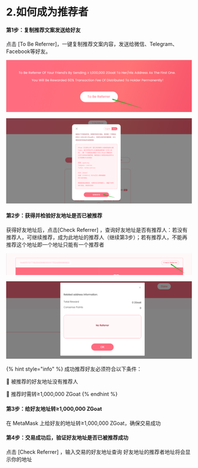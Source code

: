# 2.如何成为推荐者

#### 第1步：复制推荐文案发送给好友

点击 \[To Be Referrer\]，一键复制推荐文案内容，发送给微信、Telegram、Facebook等好友。

![](../../.gitbook/assets/ru-he-cheng-wei-tui-jian-ren-1.png)

![](../../.gitbook/assets/ru-he-cheng-wei-tui-jian-ren-2.png)

#### 第2步：获得并检验好友地址是否已被推荐

获得好友地址后，点击\[Check Referrer\] ，查询好友地址是否有推荐人：若没有推荐人，可继续推荐，成为此地址的推荐人（继续第3步）；若有推荐人，不能再推荐这个地址即一个地址只能有一个推荐者

![](../../.gitbook/assets/ru-he-cheng-wei-tui-jian-ren-3.png)

![](../../.gitbook/assets/ru-he-cheng-wei-tui-jian-ren-4.png)

{% hint style="info" %}
 成功推荐好友必须符合以下条件：

📍 被推荐的好友地址没有推荐人

📍 推荐时需转≥1,000,000 ZGoat
{% endhint %}

#### 第3步：给好友地址转≥1,000,000 ZGoat

在 MetaMask 上给好友的地址转≥1,000,000 ZGoat，确保交易成功

#### 第4步：交易成功后，验证好友地址是否已被推荐成功

点击 \[Check Referrer\] ，输入交易的好友地址查询  好友地址的推荐者地址将会显示你的地址



